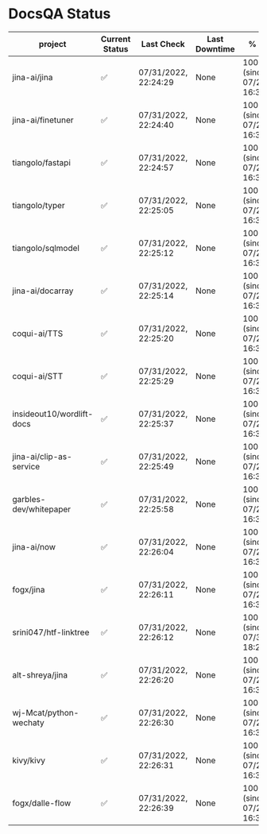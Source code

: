 # DocsQA Status

|         project         |Current Status|     Last Check     |Last Downtime|              % Uptime              |
|-------------------------|--------------|--------------------|-------------|------------------------------------|
|jina-ai/jina             |✅            |07/31/2022, 22:24:29|None         |100.000 (since 07/29/2022, 16:38:18)|
|jina-ai/finetuner        |✅            |07/31/2022, 22:24:40|None         |100.000 (since 07/29/2022, 16:38:18)|
|tiangolo/fastapi         |✅            |07/31/2022, 22:24:57|None         |100.000 (since 07/29/2022, 16:38:18)|
|tiangolo/typer           |✅            |07/31/2022, 22:25:05|None         |100.000 (since 07/29/2022, 16:38:18)|
|tiangolo/sqlmodel        |✅            |07/31/2022, 22:25:12|None         |100.000 (since 07/29/2022, 16:38:18)|
|jina-ai/docarray         |✅            |07/31/2022, 22:25:14|None         |100.000 (since 07/29/2022, 16:38:18)|
|coqui-ai/TTS             |✅            |07/31/2022, 22:25:20|None         |100.000 (since 07/29/2022, 16:38:18)|
|coqui-ai/STT             |✅            |07/31/2022, 22:25:29|None         |100.000 (since 07/29/2022, 16:38:18)|
|insideout10/wordlift-docs|✅            |07/31/2022, 22:25:37|None         |100.000 (since 07/29/2022, 16:38:18)|
|jina-ai/clip-as-service  |✅            |07/31/2022, 22:25:49|None         |100.000 (since 07/29/2022, 16:38:18)|
|garbles-dev/whitepaper   |✅            |07/31/2022, 22:25:58|None         |100.000 (since 07/29/2022, 16:38:18)|
|jina-ai/now              |✅            |07/31/2022, 22:26:04|None         |100.000 (since 07/29/2022, 16:38:18)|
|fogx/jina                |✅            |07/31/2022, 22:26:11|None         |100.000 (since 07/29/2022, 16:38:18)|
|srini047/htf-linktree    |✅            |07/31/2022, 22:26:12|None         |100.000 (since 07/31/2022, 18:29:28)|
|alt-shreya/jina          |✅            |07/31/2022, 22:26:20|None         |100.000 (since 07/29/2022, 16:38:18)|
|wj-Mcat/python-wechaty   |✅            |07/31/2022, 22:26:30|None         |100.000 (since 07/29/2022, 16:38:18)|
|kivy/kivy                |✅            |07/31/2022, 22:26:31|None         |100.000 (since 07/29/2022, 16:38:18)|
|fogx/dalle-flow          |✅            |07/31/2022, 22:26:39|None         |100.000 (since 07/29/2022, 16:38:18)|

